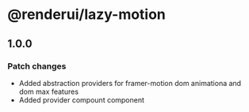# @renderui/lazy-motion

## 1.0.0

### Patch changes

- Added abstraction providers for framer-motion dom animationa and dom max features
- Added provider compount component
